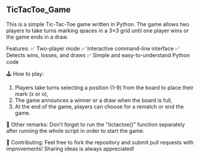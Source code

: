 ## TicTacToe_Game

This is a simple Tic-Tac-Toe game written in Python. 
The game allows two players to take turns marking spaces in a 3×3 grid until one player wins or the game ends in a draw.


Features:
✅ Two-player mode
✅ Interactive command-line interface
✅ Detects wins, losses, and draws
✅ Simple and easy-to-understand Python code


🕹️  How to play:
1. Players take turns selecting a position (1-9) from the board to place their mark (x or o),
2. The game announces a winner or a draw when the board is full,
3. At the end of the game, players can choose for a rematch or end the game.


📌 Other remarks: 
Don't forget to run the "tictactoe()" function separately after running the whole script in order to start the game. 


🤝 Contributing:
Feel free to fork the repository and submit pull requests with improvements!
Sharing ideas is always appreciated!
